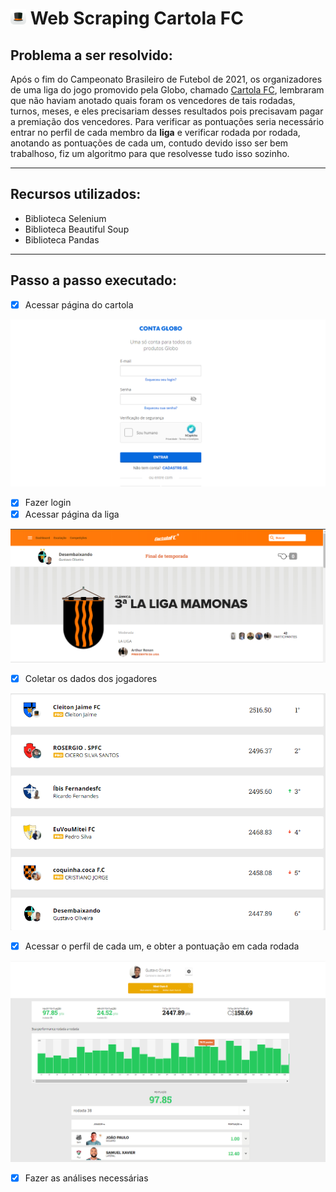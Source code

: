 #  <img src="imagens/icon.png" width="25" height="25">  Web Scraping Cartola FC      



## Problema a ser resolvido: 
Após o fim do Campeonato Brasileiro de Futebol de 2021, os organizadores de uma liga do jogo promovido pela Globo, chamado [Cartola FC](https://cartolafc.globo.com/), lembraram que não haviam anotado quais foram os vencedores de tais rodadas, turnos, meses, e eles precisariam desses resultados pois precisavam pagar a premiação dos vencedores. Para verificar as pontuações seria necessário entrar no perfil de cada membro da **liga** e verificar rodada por rodada, anotando as pontuações de cada um, contudo devido isso ser bem trabalhoso, fiz um algoritmo para que resolvesse tudo isso sozinho.

___
## Recursos utilizados:
- Biblioteca Selenium
- Biblioteca Beautiful Soup
- Biblioteca Pandas

___
## Passo a passo executado:
- [X] Acessar página do cartola
  
![print1](imagens/print1.png)

- [X] Fazer login
- [X] Acessar página da liga
  
![print2](imagens/print2.png)

- [X] Coletar os dados dos jogadores

![print3](imagens/print3.png)

- [X] Acessar o perfil de cada um, e obter a pontuação em cada rodada

![print4](imagens/print4.png)

- [X] Fazer as análises necessárias
